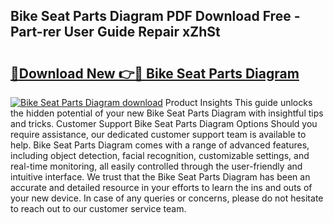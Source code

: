 ## Bike Seat Parts Diagram PDF Download Free - Part-rer User Guide Repair xZhSt

# <h2><a href="http://dfo6d9k.blite.top/?on=Bike+Seat+Parts+Diagram">🔗Download New 👉🔴 Bike Seat Parts Diagram</a></h2>

[![Bike Seat Parts Diagram download](https://i.imgur.com/lujVjoI.png)](http://dfo6d9k.blite.top/?on=Bike+Seat+Parts+Diagram)
Product Insights This guide unlocks the hidden potential of your new Bike Seat Parts Diagram with insightful tips and tricks. Customer Support Bike Seat Parts Diagram Options Should you require assistance, our dedicated customer support team is available to help. Bike Seat Parts Diagram comes with a range of advanced features, including object detection, facial recognition, customizable settings, and real-time monitoring, all easily controlled through the user-friendly and intuitive interface. We trust that the Bike Seat Parts Diagram has been an accurate and detailed resource in your efforts to learn the ins and outs of your new device. In case of any queries or concerns, please do not hesitate to reach out to our customer service team.
